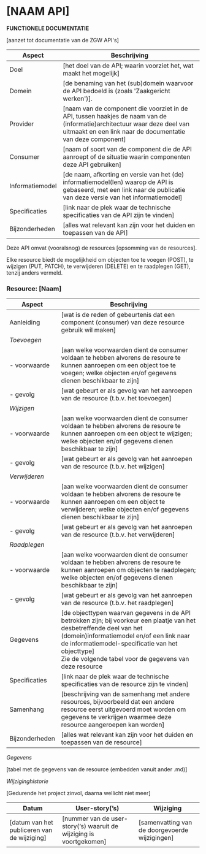 [NAAM API]
==========
**FUNCTIONELE DOCUMENTATIE**

[aanzet tot documentatie van de ZGW API's]

| **Aspect**      | **Beschrijving**                                                                                                                                                                       |
|-----------------|----------------------------------------------------------------------------------------------------------------------------------------------------------------------------------------|
| Doel            | [het doel van de API; waarin voorziet het, wat maakt het mogelijk]                                                                                                                     |
| Domein          | [de benaming van het (sub)domein waarvoor de API bedoeld is (zoals 'Zaakgericht werken')].                                                                                             |
| Provider        | [naam van de component die voorziet in de API, tussen haakjes de naam van de (informatie)architectuur waar deze deel van uitmaakt en een link naar de documentatie van deze component] |
| Consumer        | [naam of soort van de component die de API aanroept of de situatie waarin componenten deze API gebruiken]                                                                              |
| Informatiemodel | [de naam, afkorting en versie van het (de) informatiemodel(len) waarop de API is gebaseerd, met een link naar de publicatie van deze versie van het informatiemodel]                   |
| Specificaties   | [link naar de plek waar de technische specificaties van de API zijn te vinden]                                                                                                         |
| Bijzonderheden  | [alles wat relevant kan zijn voor het duiden en toepassen van de API]                                                                                                                  |

Deze API omvat (vooralsnog) de resources [opsomming van de resources].

Elke resource biedt de mogelijkheid om objecten toe te voegen (POST), te wijzigen (PUT, PATCH), te verwijderen (DELETE) en te raadplegen (GET), tenzij anders vermeld.


### Resource: [Naam]

| **Aspect**     | **Beschrijving**                                                                                                                                                                 |
|----------------|----------------------------------------------------------------------------------------------------------------------------------------------------------------------------------|
| Aanleiding     | [wat is de reden of gebeurtenis dat een component (consumer) van deze resource gebruik wil maken]            |
| *Toevoegen*    |      |
| - voorwaarde   | [aan welke voorwaarden dient de consumer voldaan te hebben alvorens de resoure te kunnen aanroepen om een object toe te voegen; welke objecten en/of gegevens dienen beschikbaar te zijn]         |
| - gevolg       | [wat gebeurt er als gevolg van het aanroepen van de resource (t.b.v. het toevoegen]             |
| *Wijzigen*     |      |
| - voorwaarde   | [aan welke voorwaarden dient de consumer voldaan te hebben alvorens de resoure te kunnen aanroepen om een object te wijzigen; welke objecten en/of gegevens dienen beschikbaar te zijn]         |
| - gevolg       | [wat gebeurt er als gevolg van het aanroepen van de resource (t.b.v. het wijzigen]             |
| *Verwijderen*  |      |
| - voorwaarde   | [aan welke voorwaarden dient de consumer voldaan te hebben alvorens de resoure te kunnen aanroepen om een object te verwijderen; welke objecten en/of gegevens dienen beschikbaar te zijn]         |
| - gevolg       | [wat gebeurt er als gevolg van het aanroepen van de resource (t.b.v. het verwijderen]             |
| *Raadplegen*   |      |
| - voorwaarde   | [aan welke voorwaarden dient de consumer voldaan te hebben alvorens de resoure te kunnen aanroepen om objecten te raadplegen; welke objecten en/of gegevens dienen beschikbaar te zijn]         |
| - gevolg       | [wat gebeurt er als gevolg van het aanroepen van de resource (t.b.v. het raadplegen]             |
| Gegevens       | [de objecttypen waarvan gegevens in de API betrokken zijn; bij voorkeur een plaatje van het desbetreffende deel van het (domein)informatiemodel en/of een link naar de informatiemodel-specificatie van het objecttype] <br>Zie de volgende tabel voor de gegevens van deze resource                                 |
| Specificaties  | [link naar de plek waar de technische specificaties van de resource zijn te vinden]                                                                                                   |
| Samenhang      | [beschrijving van de samenhang met andere resources, bijvoorbeeld dat een andere resource eerst uitgevoerd moet worden om gegevens te verkrijgen waarmee deze resource aangeroepen kan worden] |
| Bijzonderheden | [alles wat relevant kan zijn voor het duiden en toepassen van de resource]                                                                                                            |


*Gegevens*

[tabel met de gegevens van de resource (embedden vanuit ander .md)]


*Wijziginghistorie*

[Gedurende het project zinvol, daarna wellicht niet meer]

| **Datum**                                   | **User-story(’s)**                                                  | **Wijziging**                                  |
|---------------------------------------------|---------------------------------------------------------------------|------------------------------------------------|
| [datum van het publiceren van de wijziging] | [nummer van de user-story(‘s) waaruit de wijziging is voortgekomen] | [samenvatting van de doorgevoerde wijzigingen] |
